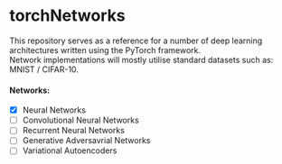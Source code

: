 # torchNetworks

This repository serves as a reference for a number of deep learning architectures written using the PyTorch framework.
<br> Network implementations will mostly utilise standard datasets such as: MNIST / CIFAR-10.

#### Networks:

- [x] Neural Networks
- [ ] Convolutional Neural Networks
- [ ] Recurrent Neural Networks
- [ ] Generative Adversavrial Networks
- [ ] Variational Autoencoders
